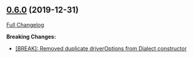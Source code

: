 ## [0.6.0](https://ugate.github.io/sqler/tree/v0.6.0) (2019-12-31)
[Full Changelog](https://ugate.github.io/sqler/compare/v0.5.0...v0.6.0)


__Breaking Changes:__
* [[BREAK]: Removed duplicate driverOptions from Dialect constructor](https://ugate.github.io/sqler/commit/d1e799bd62986b484bfdcb25432707b3c6df9681)